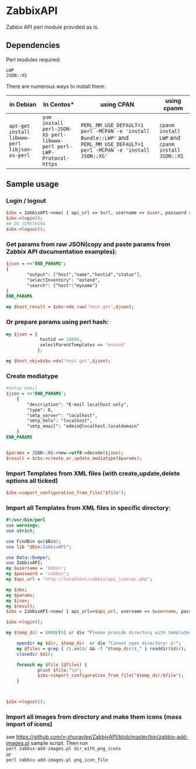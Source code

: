 # ZabbixAPI
Zabbix API perl module provided as is.

## Dependencies  
Perl modules required:  
```
LWP
JSON::XS
```
There are numerous ways to install them:  

| in Debian  | In Centos* | using CPAN | using cpanm|  
|------------|-----------|------------|------------|  
|  `apt-get install libwww-perl libjson-xs-perl` | `yum install perl-JSON-XS perl-libwww-perl perl-LWP-Protocol-https` | `PERL_MM_USE_DEFAULT=1 perl -MCPAN -e 'install Bundle::LWP'` and  `PERL_MM_USE_DEFAULT=1 perl -MCPAN -e 'install JSON::XS'` | `cpanm install LWP` and `cpanm install JSON::XS`|  

## Sample usage  
### Login / logout
```perl
$zbx = ZabbixAPI->new( { api_url => $url, username => $user, password => $password } );
$zbx->login();
## DO SOMETHING
$zbx->logout();
```

### Get params from raw JSON(copy and paste params from Zabbix API documentation examples):  
```perl
$json = <<'END_PARAMS';
{
        "output": ["host","name","hostid","status"],
        "selectInventory": "extend",
        "search": {"host":"myname"}
}
END_PARAMS

my $host_result = $zbx->do_raw('host.get',$json);
```
### Or prepare params using perl hash:  
```perl
my $json = {
             hostid => 10084,
             selectParentTemplates => 'extend'
            };

my $host_obj=$zbx->do('host.get',$json);
```
### Create mediatype
```perl
#setup email
$json = <<'END_PARAMS';
    {
        "description": "E-mail localhost only",
        "type": 0,
        "smtp_server": "localhost",
        "smtp_helo": "localhost",
        "smtp_email": "admin@localhost.localdomain"
    }
END_PARAMS


$params = JSON::XS->new->utf8->decode($json);
$result = $zbx->create_or_update_mediatype($params);
```


### Import Templates from XML files (with create,update,delete options all ticked)  
```perl
$zbx->import_configuration_from_file("$file");
```
### Import all Templates from XML files in specific directory:  
```perl
#!/usr/bin/perl
use warnings;
use strict;

use FindBin qw($Bin);
use lib "$Bin/ZabbixAPI";

use Data::Dumper;
use ZabbixAPI;
my $username = 'Admin';
my $password = 'zabbix';
my $api_url = 'http://localhost/zabbix/api_jsonrpc.php';

my $zbx;
my $params;
my $json;
my $result;
$zbx = ZabbixAPI->new( { api_url=>$api_url, username => $username, password => $password } );

$zbx->login();

my $temp_dir = $ARGV[0] or die "Please provide directory with templates as first ARG\n"; 

    opendir my $dir, $temp_dir  or die "Cannot open directory: $!";
    my @files = grep { /\.xml$/ && -f "$temp_dir/$_" } readdir($dir);
    closedir $dir;

    foreach my $file (@files) {
            print $file."\n";
            $zbx->import_configuration_from_file("$temp_dir/$file");
    }



$zbx->logout();
```


### Import all images from directory and make them icons (mass import of icons)  
see https://github.com/v-zhuravlev/ZabbixAPI/blob/master/bin/zabbix-add-images.pl sample script. Then run  
`perl zabbix-add-images.pl dir_with_png_icons`  
or  
`perl zabbix-add-images.pl png_icon_file`  

